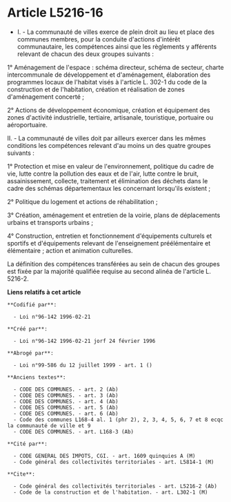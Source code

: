 # Article L5216-16

- I. - La communauté de villes exerce de plein droit au lieu et place des communes membres, pour la conduite d'actions
d'intérêt communautaire, les compétences ainsi que les règlements y afférents relevant de chacun des deux groupes suivants :

1° Aménagement de l'espace : schéma directeur, schéma de secteur, charte intercommunale de développement et d'aménagement,
élaboration des programmes locaux de l'habitat visés à l'article L. 302-1 du code de la construction et de l'habitation,
création et réalisation de zones d'aménagement concerté ;

2° Actions de développement économique, création et équipement des zones d'activité industrielle, tertiaire, artisanale,
touristique, portuaire ou aéroportuaire.

II. - La communauté de villes doit par ailleurs exercer dans les mêmes conditions les compétences relevant d'au moins un des
quatre groupes suivants :

1° Protection et mise en valeur de l'environnement, politique du cadre de vie, lutte contre la pollution des eaux et de
l'air, lutte contre le bruit, assainissement, collecte, traitement et élimination des déchets dans le cadre des schémas
départementaux les concernant lorsqu'ils existent ;

2° Politique du logement et actions de réhabilitation ;

3° Création, aménagement et entretien de la voirie, plans de déplacements urbains et transports urbains ;

4° Construction, entretien et fonctionnement d'équipements culturels et sportifs et d'équipements relevant de l'enseignement
préélémentaire et élémentaire ; action et animation culturelles.

La définition des compétences transférées au sein de chacun des groupes est fixée par la majorité qualifiée requise au second
alinéa de l'article L. 5216-2.

**Liens relatifs à cet article**

	**Codifié par**:

	  - Loi n°96-142 1996-02-21

	**Créé par**:

	  - Loi n°96-142 1996-02-21 jorf 24 février 1996

	**Abrogé par**:

	  - Loi n°99-586 du 12 juillet 1999 - art. 1 ()

	**Anciens textes**:

	  - CODE DES COMMUNES. - art. 2 (Ab)
	  - CODE DES COMMUNES. - art. 3 (Ab)
	  - CODE DES COMMUNES. - art. 4 (Ab)
	  - CODE DES COMMUNES. - art. 5 (Ab)
	  - CODE DES COMMUNES. - art. 6 (Ab)
	  - Code des communes L168-4 al. 1 (phr 2), 2, 3, 4, 5, 6, 7 et 8 ecqc la communauté de ville et 9
	  - CODE DES COMMUNES. - art. L168-3 (Ab)

	**Cité par**:

	  - CODE GENERAL DES IMPOTS, CGI. - art. 1609 quinquies A (M)
	  - Code général des collectivités territoriales - art. L5814-1 (M)

	**Cite**:

	  - Code général des collectivités territoriales - art. L5216-2 (Ab)
	  - Code de la construction et de l'habitation. - art. L302-1 (M)
